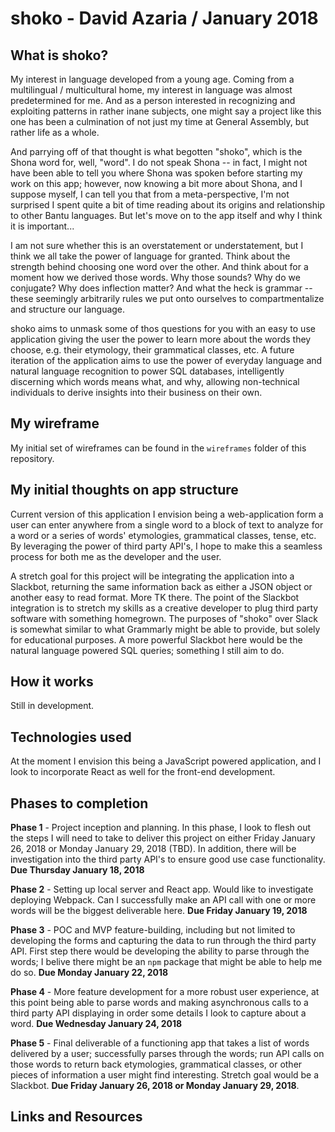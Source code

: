 # shoko - David Azaria / January 2018

## What is shoko?
My interest in language developed from a young age. Coming from a multilingual / multicultural home, my interest in language was almost predetermined for me. And as a person interested in recognizing and exploiting patterns in rather inane subjects, one might say a project like this one has been a culmination of not just my time at General Assembly, but rather life as a whole. 

And parrying off of that thought is what begotten "shoko", which is the Shona word for, well, "word". I do not speak Shona -- in fact, I might not have been able to tell you where Shona was spoken before starting my work on this app; however, now knowing a bit more about Shona, and I suppose myself, I can tell you that from a meta-perspective, I'm not surprised I spent quite a bit of time reading about its origins and relationship to other Bantu languages. But let's move on to the app itself and why I think it is important...

I am not sure whether this is an overstatement or understatement, but I think we all take the power of language for granted. Think about the strength behind choosing one word over the other. And think about for a moment how we derived those words. Why those sounds? Why do we conjugate? Why does inflection matter? And what the heck is grammar -- these seemingly arbitrarily rules we put onto ourselves to compartmentalize and structure our language. 

shoko aims to unmask some of thos questions for you with an easy to use application giving the user the power to learn more about the words they choose, e.g. their etymology, their grammatical classes, etc. A future iteration of the application aims to use the power of everyday language and natural language recognition to power SQL databases, intelligently discerning which words means what, and why, allowing non-technical individuals to derive insights into their business on their own.   

## My wireframe
My initial set of wireframes can be found in the `wireframes` folder of this repository.

## My initial thoughts on app structure 
Current version of this application I envision being a web-application form a user can enter anywhere from a single word to a block of text to analyze for a word or a series of words' etymologies, grammatical classes, tense, etc. By leveraging the power of third party API's, I hope to make this a seamless process for both me as the developer and the user. 

A stretch goal for this project will be integrating the application into a Slackbot, returning the same information back as either a JSON object or another easy to read format. More TK there. The point of the Slackbot integration is to stretch my skills as a creative developer to plug third party software with something homegrown. The purposes of "shoko" over Slack is somewhat similar to what Grammarly might be able to provide, but solely for educational purposes. A more powerful Slackbot here would be the natural language powered SQL queries; something I still aim to do.

## How it works
Still in development.

## Technologies used
At the moment I envision this being a JavaScript powered application, and I look to incorporate React as well for the front-end development.

## Phases to completion
**Phase 1** - Project inception and planning. In this phase, I look to flesh out the steps I will need to take to deliver this project on either Friday January 26, 2018 or Monday January 29, 2018 (TBD). In addition, there will be investigation into the third party API's to ensure good use case functionality. **Due Thursday January 18, 2018**

**Phase 2** - Setting up local server and React app. Would like to investigate deploying Webpack. Can I successfully make an API call with one or more words will be the biggest deliverable here. **Due Friday January 19, 2018**

**Phase 3** - POC and MVP feature-building, including but not limited to developing the forms and capturing the data to run through the third party API. First step there would be developing the ability to parse through the words; I belive there might be an `npm` package that might be able to help me do so. **Due Monday January 22, 2018**

**Phase 4** - More feature development for a more robust user experience, at this point being able to parse words and making asynchronous calls to a third party API displaying in order some details I look to capture about a word. **Due Wednesday January 24, 2018**

**Phase 5** - Final deliverable of a functioning app that takes a list of words delivered by a user; successfully parses through the words; run API calls on those words to return back etymologies, grammatical classes, or other pieces of information a user might find interesting. Stretch goal would be a Slackbot. **Due Friday January 26, 2018 or Monday January 29, 2018**.

## Links and Resources
